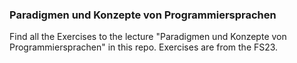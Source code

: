 ### Paradigmen und Konzepte von Programmiersprachen

Find all the Exercises to the lecture "Paradigmen und Konzepte von Programmiersprachen" in this repo. Exercises are from the FS23.